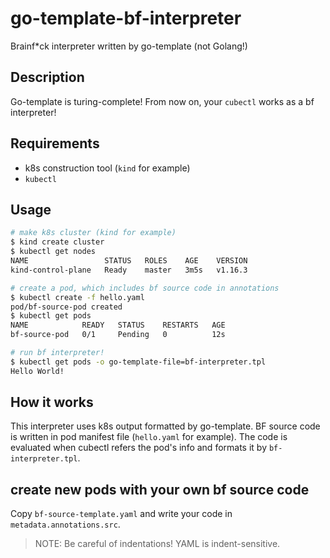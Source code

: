 # go-template-bf-interpreter

Brainf*ck interpreter written by go-template (not Golang!)

## Description

Go-template is turing-complete! From now on, your `cubectl` works as a bf interpreter!

## Requirements

- k8s construction tool (`kind` for example)
- `kubectl`

## Usage

```bash
# make k8s cluster (kind for example)
$ kind create cluster
$ kubectl get nodes
NAME                 STATUS   ROLES    AGE    VERSION
kind-control-plane   Ready    master   3m5s   v1.16.3

# create a pod, which includes bf source code in annotations
$ kubectl create -f hello.yaml
pod/bf-source-pod created
$ kubectl get pods
NAME            READY   STATUS    RESTARTS   AGE
bf-source-pod   0/1     Pending   0          12s

# run bf interpreter!
$ kubectl get pods -o go-template-file=bf-interpreter.tpl
Hello World!
```

## How it works

This interpreter uses k8s output formatted by go-template. BF source code is written in
pod manifest file (`hello.yaml` for example). The code is evaluated when cubectl refers
the pod's info and formats it by `bf-interpreter.tpl`.

## create new pods with your own bf source code

Copy `bf-source-template.yaml` and write your code in `metadata.annotations.src`.

> NOTE: Be careful of indentations! YAML is indent-sensitive.
